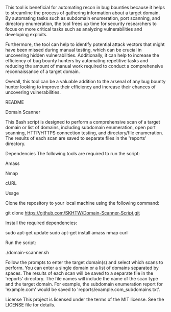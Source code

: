 This tool is beneficial for automating recon in bug bounties because it helps to streamline the process of gathering information about a target domain. By automating tasks such as subdomain enumeration, port scanning, and directory enumeration, the tool frees up time for security researchers to focus on more critical tasks such as analyzing vulnerabilities and developing exploits.

Furthermore, the tool can help to identify potential attack vectors that might have been missed during manual testing, which can be crucial in uncovering hidden vulnerabilities. Additionally, it can help to increase the efficiency of bug bounty hunters by automating repetitive tasks and reducing the amount of manual work required to conduct a comprehensive reconnaissance of a target domain.

Overall, this tool can be a valuable addition to the arsenal of any bug bounty hunter looking to improve their efficiency and increase their chances of uncovering vulnerabilities.


README

Domain Scanner

This Bash script is designed to perform a comprehensive scan of a target domain or list of domains, including subdomain enumeration, open port scanning, HTTP/HTTPS connection testing, and directory/file enumeration. The results of each scan are saved to separate files in the 'reports' directory.

Dependencies
The following tools are required to run the script:

Amass

Nmap

cURL



Usage

Clone the repository to your local machine using the following command:

git clone https://github.com/SKHTW/Domain-Scanner-Script.git

Install the required dependencies:

sudo apt-get update
sudo apt-get install amass nmap curl

Run the script:

./domain-scanner.sh

Follow the prompts to enter the target domain(s) and select which scans to perform. You can enter a single domain or a list of domains separated by spaces.
The results of each scan will be saved to a separate file in the 'reports' directory. The file names will include the name of the scan type and the target domain. For example, the subdomain enumeration report for 'example.com' would be saved to 'reports/example.com_subdomains.txt'.

License
This project is licensed under the terms of the MIT license. See the LICENSE file for details.
